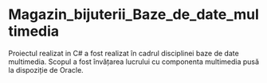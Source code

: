 # Magazin_bijuterii_Baze_de_date_multimedia
Proiectul realizat in C# a fost realizat în cadrul disciplinei baze de date multimedia. Scopul a fost învățarea lucrului cu componenta multimedia pusă la dispoziție de Oracle.
